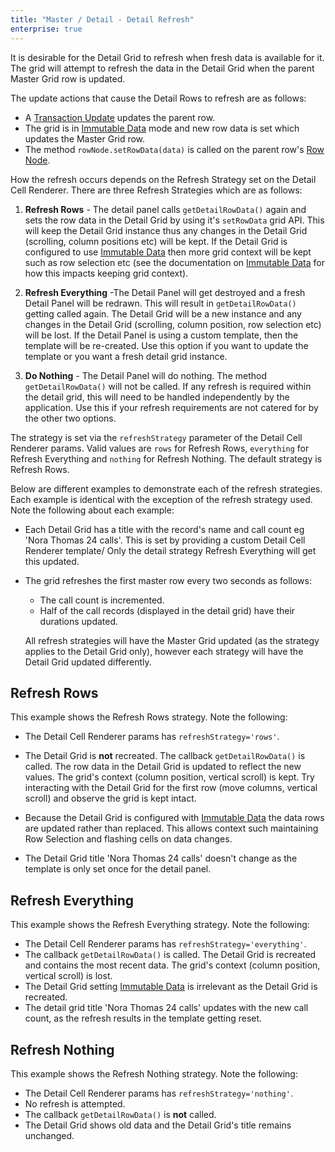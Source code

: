 ```yaml
---
title: "Master / Detail - Detail Refresh"
enterprise: true
---
```


It is desirable for the Detail Grid to refresh when fresh data is available for it. The grid will attempt to refresh the data in the Detail Grid when the parent Master Grid row is updated.

The update actions that cause the Detail Rows to refresh are as follows:

- A [Transaction Update](/data-update-transactions/) updates the parent row.
- The grid is in [Immutable Data](/immutable-data/) mode and new row data is set which updates the Master Grid row.
- The method `rowNode.setRowData(data)` is called on the parent row's [Row Node](/row-object/).

How the refresh occurs depends on the Refresh Strategy set on the Detail Cell Renderer. There are three Refresh Strategies which are as follows:


1. **Refresh Rows** - The detail panel calls `getDetailRowData()` again and sets the row data in the Detail Grid by using it's `setRowData` grid API. This will keep the Detail Grid instance thus any changes in the Detail Grid (scrolling, column positions etc) will be kept. If the Detail Grid is configured to use [Immutable Data](/immutable-data/) then more grid context will be kept such as row selection etc (see the documentation on [Immutable Data](/immutable-data/) for how this impacts keeping grid context).

1. **Refresh Everything** -The Detail Panel will get destroyed and a fresh Detail Panel will be redrawn. This will result in `getDetailRowData()` getting called again. The Detail Grid will be a new instance and any changes in the Detail Grid (scrolling, column position, row selection etc) will be lost. If the Detail Panel is using a custom template, then the template will be re-created. Use this option if you want to update the template or you want a fresh detail grid instance.

1. **Do Nothing** - The Detail Panel will do nothing. The method `getDetailRowData()` will not be called. If any refresh is required within the detail grid, this will need to be handled independently by the application. Use this if your refresh requirements are not catered for by the other two options.

The strategy is set via the `refreshStrategy` parameter of the Detail Cell Renderer params. Valid values are `rows` for Refresh Rows, `everything` for Refresh Everything and `nothing` for Refresh Nothing. The default strategy is Refresh Rows.

Below are different examples to demonstrate each of the refresh strategies. Each example is identical with the exception of the refresh strategy used. Note the following about each example:

- Each Detail Grid has a title with the record's name and call count eg 'Nora Thomas 24 calls'. This is set by providing a custom Detail Cell Renderer template/ Only the detail strategy Refresh Everything will get this updated.

- The grid refreshes the first master row every two seconds as follows:
    - The call count is incremented.
    - Half of the call records (displayed in the detail grid) have their durations updated.

    All refresh strategies will have the Master Grid updated (as the strategy applies to the Detail Grid only), however each strategy will have the Detail Grid updated differently.

## Refresh Rows

This example shows the Refresh Rows strategy. Note the following:

- The Detail Cell Renderer params has `refreshStrategy='rows'`.

- The Detail Grid is **not** recreated. The callback `getDetailRowData()` is called. The row data in the Detail Grid is updated to reflect the new values. The grid's context (column position, vertical scroll) is kept. Try interacting with the Detail Grid for the first row (move columns, vertical scroll) and observe the grid is kept intact.

- Because the Detail Grid is configured with [Immutable Data](/immutable-data/) the data rows are updated rather than replaced. This allows context such maintaining Row Selection and flashing cells on data changes.

- The Detail Grid title 'Nora Thomas 24 calls' doesn't change as the template is only set once for the detail panel.

<grid-example title='Refresh Rows' name='refresh-rows' type='mixed' options='{ "enterprise": true, "exampleHeight": 550, "modules": ["clientside", "masterdetail", "menu", "columnpanel"] }'></grid-example>

## Refresh Everything

This example shows the Refresh Everything strategy. Note the following:


- The Detail Cell Renderer params has `refreshStrategy='everything'`.
- The callback `getDetailRowData()` is called. The Detail Grid is recreated and contains the most recent data. The grid's context (column position, vertical scroll) is lost.
- The Detail Grid setting [Immutable Data](/immutable-data/) is irrelevant as the Detail Grid is recreated.
- The detail grid title 'Nora Thomas 24 calls' updates with the new call count, as the refresh results in the template getting reset.

<grid-example title='Refresh Everything' name='refresh-everything' type='mixed' options='{ "enterprise": true, "exampleHeight": 550, "modules": ["clientside", "masterdetail", "menu", "columnpanel"] }'></grid-example>

## Refresh Nothing

This example shows the Refresh Nothing strategy. Note the following:

- The Detail Cell Renderer params has `refreshStrategy='nothing'`.
- No refresh is attempted.
- The callback `getDetailRowData()` is **not** called.
- The Detail Grid shows old data and the Detail Grid's title remains unchanged.

<grid-example title='Refresh Nothing' name='refresh-nothing' type='mixed' options='{ "enterprise": true, "exampleHeight": 550, "modules": ["clientside", "masterdetail", "menu", "columnpanel"] }'></grid-example>

